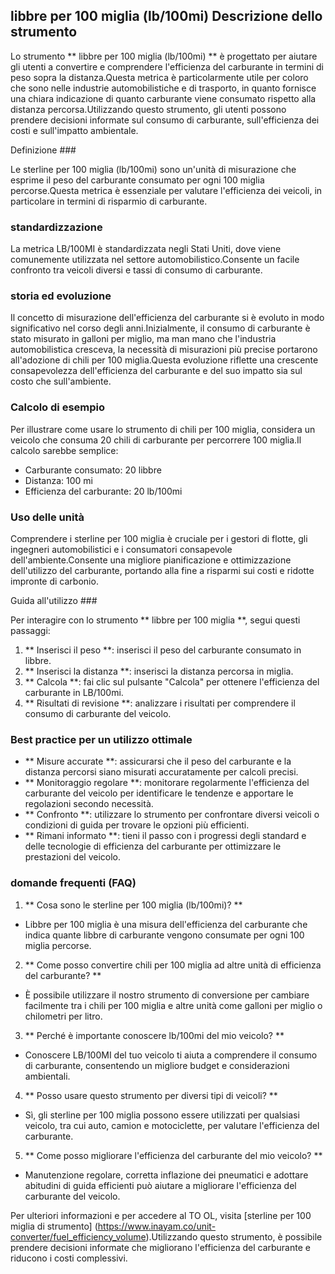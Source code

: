 ## libbre per 100 miglia (lb/100mi) Descrizione dello strumento

Lo strumento ** libbre per 100 miglia (lb/100mi) ** è progettato per aiutare gli utenti a convertire e comprendere l'efficienza del carburante in termini di peso sopra la distanza.Questa metrica è particolarmente utile per coloro che sono nelle industrie automobilistiche e di trasporto, in quanto fornisce una chiara indicazione di quanto carburante viene consumato rispetto alla distanza percorsa.Utilizzando questo strumento, gli utenti possono prendere decisioni informate sul consumo di carburante, sull'efficienza dei costi e sull'impatto ambientale.

Definizione ###

Le sterline per 100 miglia (lb/100mi) sono un'unità di misurazione che esprime il peso del carburante consumato per ogni 100 miglia percorse.Questa metrica è essenziale per valutare l'efficienza dei veicoli, in particolare in termini di risparmio di carburante.

### standardizzazione

La metrica LB/100MI è standardizzata negli Stati Uniti, dove viene comunemente utilizzata nel settore automobilistico.Consente un facile confronto tra veicoli diversi e tassi di consumo di carburante.

### storia ed evoluzione

Il concetto di misurazione dell'efficienza del carburante si è evoluto in modo significativo nel corso degli anni.Inizialmente, il consumo di carburante è stato misurato in galloni per miglio, ma man mano che l'industria automobilistica cresceva, la necessità di misurazioni più precise portarono all'adozione di chili per 100 miglia.Questa evoluzione riflette una crescente consapevolezza dell'efficienza del carburante e del suo impatto sia sul costo che sull'ambiente.

### Calcolo di esempio

Per illustrare come usare lo strumento di chili per 100 miglia, considera un veicolo che consuma 20 chili di carburante per percorrere 100 miglia.Il calcolo sarebbe semplice:

- Carburante consumato: 20 libbre
- Distanza: 100 mi
- Efficienza del carburante: 20 lb/100mi

### Uso delle unità

Comprendere i sterline per 100 miglia è cruciale per i gestori di flotte, gli ingegneri automobilistici e i consumatori consapevole dell'ambiente.Consente una migliore pianificazione e ottimizzazione dell'utilizzo del carburante, portando alla fine a risparmi sui costi e ridotte impronte di carbonio.

Guida all'utilizzo ###

Per interagire con lo strumento ** libbre per 100 miglia **, segui questi passaggi:

1. ** Inserisci il peso **: inserisci il peso del carburante consumato in libbre.
2. ** Inserisci la distanza **: inserisci la distanza percorsa in miglia.
3. ** Calcola **: fai clic sul pulsante "Calcola" per ottenere l'efficienza del carburante in LB/100mi.
4. ** Risultati di revisione **: analizzare i risultati per comprendere il consumo di carburante del veicolo.

### Best practice per un utilizzo ottimale

- ** Misure accurate **: assicurarsi che il peso del carburante e la distanza percorsi siano misurati accuratamente per calcoli precisi.
- ** Monitoraggio regolare **: monitorare regolarmente l'efficienza del carburante del veicolo per identificare le tendenze e apportare le regolazioni secondo necessità.
- ** Confronto **: utilizzare lo strumento per confrontare diversi veicoli o condizioni di guida per trovare le opzioni più efficienti.
- ** Rimani informato **: tieni il passo con i progressi degli standard e delle tecnologie di efficienza del carburante per ottimizzare le prestazioni del veicolo.

### domande frequenti (FAQ)

1. ** Cosa sono le sterline per 100 miglia (lb/100mi)? **
- Libbre per 100 miglia è una misura dell'efficienza del carburante che indica quante libbre di carburante vengono consumate per ogni 100 miglia percorse.

2. ** Come posso convertire chili per 100 miglia ad altre unità di efficienza del carburante? **
- È possibile utilizzare il nostro strumento di conversione per cambiare facilmente tra i chili per 100 miglia e altre unità come galloni per miglio o chilometri per litro.

3. ** Perché è importante conoscere lb/100mi del mio veicolo? **
- Conoscere LB/100MI del tuo veicolo ti aiuta a comprendere il consumo di carburante, consentendo un migliore budget e considerazioni ambientali.

4. ** Posso usare questo strumento per diversi tipi di veicoli? **
- Sì, gli sterline per 100 miglia possono essere utilizzati per qualsiasi veicolo, tra cui auto, camion e motociclette, per valutare l'efficienza del carburante.

5. ** Come posso migliorare l'efficienza del carburante del mio veicolo? **
- Manutenzione regolare, corretta inflazione dei pneumatici e adottare abitudini di guida efficienti può aiutare a migliorare l'efficienza del carburante del veicolo.

Per ulteriori informazioni e per accedere al TO OL, visita [sterline per 100 miglia di strumento] (https://www.inayam.co/unit-converter/fuel_efficiency_volume).Utilizzando questo strumento, è possibile prendere decisioni informate che migliorano l'efficienza del carburante e riducono i costi complessivi.
